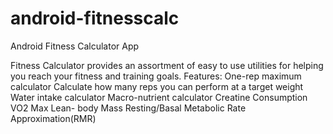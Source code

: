 android-fitnesscalc
===================

Android Fitness Calculator App

Fitness Calculator provides an assortment of easy to use utilities for helping
you reach your fitness and training goals. Features: One-rep maximum
calculator Calculate how many reps you can perform at a target weight Water
intake calculator Macro-nutrient calculator Creatine Consumption VO2 Max Lean-
body Mass Resting/Basal Metabolic Rate Approximation(RMR)

